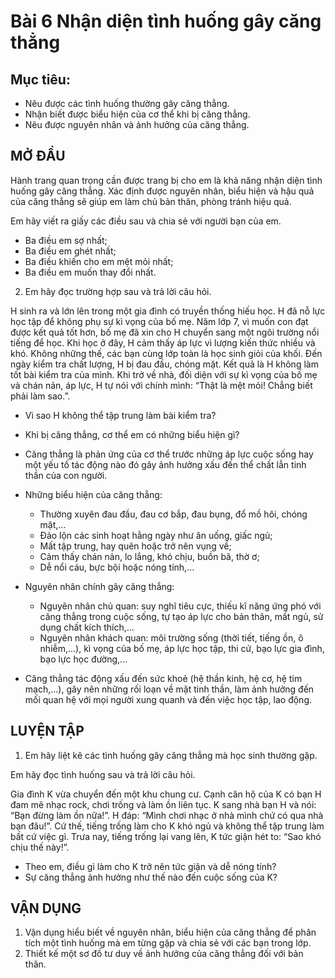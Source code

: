 # Bài 6 Nhận diện tình huống gây căng thẳng

## Mục tiêu:
* Nêu được các tình huống thường gây căng thẳng.
* Nhận biết được biểu hiện của cơ thể khi bị căng thẳng.
* Nêu được nguyên nhân và ảnh hưởng của căng thẳng.

## MỞ ĐẦU
Hành trang quan trọng cần được trang bị cho em là khả năng nhận diện tình huống gây căng thẳng. Xác định được nguyên nhân, biểu hiện và hậu quả của căng thẳng sẽ giúp em làm chủ bản thân, phòng tránh hiệu quả.

Em hãy viết ra giấy các điều sau và chia sẻ với người bạn của em.
- Ba điều em sợ nhất;
- Ba điều em ghét nhất;
- Ba điều khiến cho em mệt mỏi nhất;
- Ba điều em muốn thay đổi nhất.

2. Em hãy đọc trường hợp sau và trả lời câu hỏi.

H sinh ra và lớn lên trong một gia đình có truyền thống hiếu học. H đã nỗ lực học tập để không phụ sự kì vọng của bố mẹ. Năm lớp 7, vì muốn con đạt được kết quả tốt hơn, bố mẹ đã xin cho H chuyển sang một ngôi trường nổi tiếng để học. Khi học ở đây, H cảm thấy áp lực vì lượng kiến thức nhiều và khó. Không những thế, các bạn cùng lớp toàn là học sinh giỏi của khối. Đến ngày kiểm tra chất lượng, H bị đau đầu, chóng mặt. Kết quả là H không làm tốt bài kiểm tra của mình. Khi trở về nhà, đối diện với sự kì vọng của bố mẹ và chán nản, áp lực, H tự nói với chính mình: “Thật là mệt mỏi! Chẳng biết phải làm sao.”.

* Vì sao H không thể tập trung làm bài kiểm tra?
* Khi bị căng thẳng, cơ thể em có những biểu hiện gì?

* Căng thẳng là phản ứng của cơ thể trước những áp lực cuộc sống hay một yếu tố tác động nào đó gây ảnh hưởng xấu đến thể chất lẫn tinh thần của con người.
* Những biểu hiện của căng thẳng:
    * Thường xuyên đau đầu, đau cơ bắp, đau bụng, đổ mồ hôi, chóng mặt,...
    * Đảo lộn các sinh hoạt hằng ngày như ăn uống, giấc ngủ;
    * Mất tập trung, hay quên hoặc trở nên vụng về;
    * Cảm thấy chán nản, lo lắng, khó chịu, buồn bã, thờ ơ;
    * Dễ nổi cáu, bực bội hoặc nóng tính,...
* Nguyên nhân chính gây căng thẳng:
    * Nguyên nhân chủ quan: suy nghĩ tiêu cực, thiếu kĩ năng ứng phó với căng thẳng trong cuộc sống, tự tạo áp lực cho bản thân, mất ngủ, sử dụng chất kích thích,...
    * Nguyên nhân khách quan: môi trường sống (thời tiết, tiếng ồn, ô nhiễm,...), kì vọng của bố mẹ, áp lực học tập, thi cử, bạo lực gia đình, bạo lực học đường,...
* Căng thẳng tác động xấu đến sức khoẻ (hệ thần kinh, hệ cơ, hệ tim mạch,...), gây nên những rối loạn về mặt tinh thần, làm ảnh hưởng đến mối quan hệ với mọi người xung quanh và đến việc học tập, lao động.

## LUYỆN TẬP
1. Em hãy liệt kê các tình huống gây căng thẳng mà học sinh thường gặp.

Em hãy đọc tình huống sau và trả lời câu hỏi.

Gia đình K vừa chuyển đến một khu chung cư. Cạnh căn hộ của K có bạn H đam mê nhạc rock, chơi trống và làm ồn liên tục. K sang nhà bạn H và nói: “Bạn đừng làm ồn nữa!”. H đáp: “Mình chơi nhạc ở nhà mình chứ có qua nhà bạn đâu!”. Cứ thế, tiếng trống làm cho K khó ngủ và không thể tập trung làm bất cứ việc gì. Trưa nay, tiếng trống lại vang lên, K tức giận hét to: “Sao khó chịu thế này!”.

* Theo em, điều gì làm cho K trở nên tức giận và dễ nóng tính?
* Sự căng thẳng ảnh hưởng như thế nào đến cuộc sống của K?

## VẬN DỤNG
1. Vận dụng hiểu biết về nguyên nhân, biểu hiện của căng thẳng để phân tích một tình huống mà em từng gặp và chia sẻ với các bạn trong lớp.
2. Thiết kế một sơ đồ tư duy về ảnh hưởng của căng thẳng đối với bản thân.
